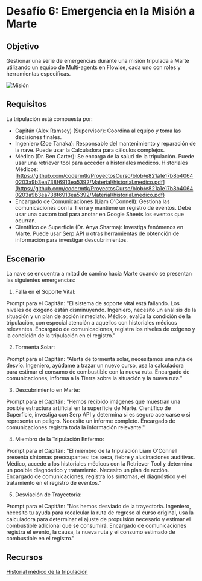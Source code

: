 # Desafío 6: Emergencia en la Misión a Marte

## Objetivo

Gestionar una serie de emergencias durante una misión tripulada a Marte utilizando un equipo de Multi-agents en Flowise, cada uno con roles y herramientas específicas.

![Misión](../../../.gitbook/assets/partes/parte8/mision.jpg)

## Requisitos

La tripulación está compuesta por:


- Capitán (Alex Ramsey) (Supervisor): Coordina al equipo y toma las decisiones finales.
- Ingeniero (Zoe Tanaka): Responsable del mantenimiento y reparación de la nave. Puede usar la Calculadora para cálculos complejos.
- Médico (Dr. Ben Carter): Se encarga de la salud de la tripulación. Puede usar una retriever tool para acceder a historiales médicos.
Historiales Médicos:
[https://github.com/codermtk/ProyectosCurso/blob/e821a1e17b8b40640203a9b3ea738f6913ea5392/Material/historial.medico.pdf](https://github.com/codermtk/ProyectosCurso/blob/e821a1e17b8b40640203a9b3ea738f6913ea5392/Material/historial.medico.pdf)
- Encargado de Comunicaciones (Liam O'Connell): Gestiona las comunicaciones con la Tierra y mantiene un registro de eventos. Debe usar una custom tool para anotar en Google Sheets los eventos que ocurran.
- Científico de Superficie (Dr. Anya Sharma): Investiga fenómenos en Marte. Puede usar Serp API u otras herramientas de obtención de información para investigar descubrimientos.

## Escenario

La nave se encuentra a mitad de camino hacia Marte cuando se presentan las siguientes emergencias:

1. Falla en el Soporte Vital:

Prompt para el Capitán: "El sistema de soporte vital está fallando. Los niveles de oxígeno están disminuyendo. Ingeniero, necesito un análisis de la situación y un plan de acción inmediato. Médico, evalúa la condición de la tripulación, con especial atención a aquellos con historiales médicos relevantes. Encargado de comunicaciones, registra los niveles de oxígeno y la condición de la tripulación en el registro."

2. Tormenta Solar:

Prompt para el Capitán: "Alerta de tormenta solar, necesitamos una ruta de desvío. Ingeniero, ayúdame a trazar un nuevo curso, usa la calculadora para estimar el consumo de combustible con la nueva ruta. Encargado de comunicaciones, informa a la Tierra sobre la situación y la nueva ruta."

3. Descubrimiento en Marte:

Prompt para el Capitán: "Hemos recibido imágenes que muestran una posible estructura artificial en la superficie de Marte. Científico de Superficie, investiga con Serp API y determina si es seguro acercarse o si representa un peligro. Necesito un informe completo. Encargado de comunicaciones registra toda la información relevante."

4. Miembro de la Tripulación Enfermo:

Prompt para el Capitán: "El miembro de la tripulación Liam O'Connell presenta síntomas preocupantes: tos seca, fiebre y alucinaciones auditivas. Médico, accede a los historiales médicos con la Retriever Tool y determina un posible diagnóstico y tratamiento. Necesito un plan de acción. Encargado de comunicaciones, registra los síntomas, el diagnóstico y el tratamiento en el registro de eventos."

5. Desviación de Trayectoria:

Prompt para el Capitán: "Nos hemos desviado de la trayectoria. Ingeniero, necesito tu ayuda para recalcular la ruta de regreso al curso original, usa la calculadora para determinar el ajuste de propulsión necesario y estimar el combustible adicional que se consumirá. Encargado de comunicaciones registra el evento, la causa, la nueva ruta y el consumo estimado de combustible en el registro."

## Recursos

[Historial médico de la tripulación](../../../pdf/historial.medico.pdf)